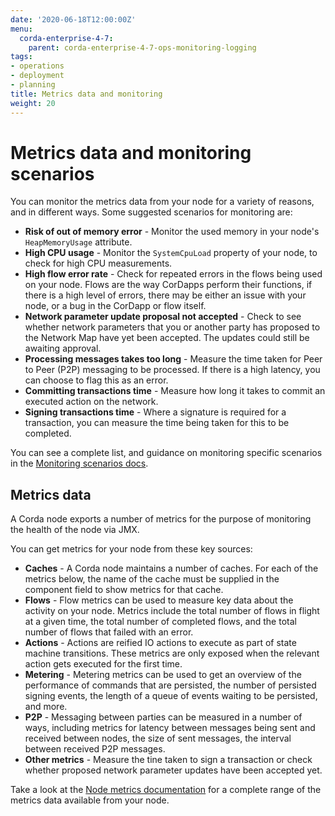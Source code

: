 ```yaml
---
date: '2020-06-18T12:00:00Z'
menu:
  corda-enterprise-4-7:
    parent: corda-enterprise-4-7-ops-monitoring-logging
tags:
- operations
- deployment
- planning
title: Metrics data and monitoring
weight: 20
---
```

# Metrics data and monitoring scenarios

You can monitor the metrics data from your node for a variety of reasons, and in different ways. Some suggested scenarios for monitoring are:

* **Risk of out of memory error** - Monitor the used memory in your node's `HeapMemoryUsage` attribute.
* **High CPU usage** - Monitor the `SystemCpuLoad` property of your node, to check for high CPU measurements.
* **High flow error rate** - Check for repeated errors in the flows being used on your node. Flows are the way CorDapps perform their functions, if there is a high level of errors, there may be either an issue with your node, or a bug in the CorDapp or flow itself.
* **Network parameter update proposal not accepted** - Check to see whether network parameters that you or another party has proposed to the Network Map have yet been accepted. The updates could still be awaiting approval.
* **Processing messages takes too long** - Measure the time taken for Peer to Peer (P2P) messaging to be processed. If there is a high latency, you can choose to flag this as an error.
* **Committing transactions time** - Measure how long it takes to commit an executed action on the network.
* **Signing transactions time** - Where a signature is required for a transaction, you can measure the time being taken for this to be completed.

You can see a complete list, and guidance on monitoring specific scenarios in the [Monitoring scenarios docs](../../node/operating/monitoring-scenarios).

## Metrics data

A Corda node exports a number of metrics for the purpose of monitoring the health of the node via JMX.

You can get metrics for your node from these key sources:

* **Caches** - A Corda node maintains a number of caches. For each of the metrics below, the name of the cache must be supplied in the component field to show metrics for that cache.
* **Flows** - Flow metrics can be used to measure key data about the activity on your node. Metrics include the total number of flows in flight at a given time, the total number of completed flows, and the total number of flows that failed with an error.
* **Actions** - Actions are reified IO actions to execute as part of state machine transitions. These metrics are only exposed when the relevant action gets executed for the first time.
* **Metering** - Metering metrics can be used to get an overview of the performance of commands that are persisted, the number of persisted signing events, the length of a queue of events waiting to be persisted, and more.
* **P2P** - Messaging between parties can be measured in a number of ways, including metrics for latency between messages being sent and received between nodes, the size of sent messages, the interval between received P2P messages.
* **Other metrics** - Measure the tine taken to sign a transaction or check whether proposed network parameter updates have been accepted yet.

Take a look at the [Node metrics documentation](../../node-metrics.md/) for a complete range of the metrics data available from your node.
